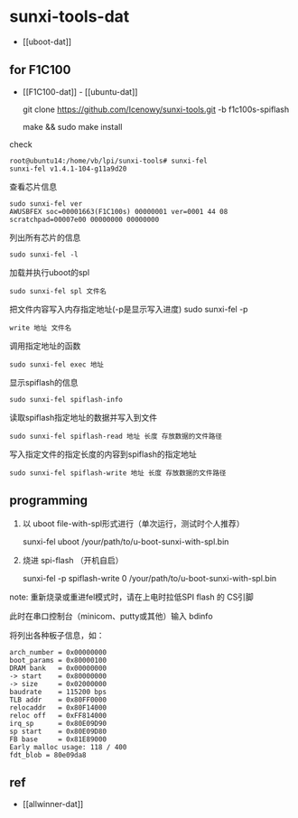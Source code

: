 
# sunxi-tools-dat

- [[uboot-dat]]

## for F1C100 

- [[F1C100-dat]] - [[ubuntu-dat]]

    git clone https://github.com/Icenowy/sunxi-tools.git -b f1c100s-spiflash

    make && sudo make install

check 

    root@ubuntu14:/home/vb/lpi/sunxi-tools# sunxi-fel
    sunxi-fel v1.4.1-104-g11a9d20

查看芯片信息

    sudo sunxi-fel ver
    AWUSBFEX soc=00001663(F1C100s) 00000001 ver=0001 44 08
    scratchpad=00007e00 00000000 00000000

列出所有芯片的信息

    sudo sunxi-fel -l

加载并执行uboot的spl

    sudo sunxi-fel spl 文件名

把文件内容写入内存指定地址(-p是显示写入进度) sudo sunxi-fel -p

    write 地址 文件名

调用指定地址的函数

    sudo sunxi-fel exec 地址

显示spiflash的信息

    sudo sunxi-fel spiflash-info

读取spiflash指定地址的数据并写入到文件

    sudo sunxi-fel spiflash-read 地址 长度 存放数据的文件路径

写入指定文件的指定长度的内容到spiflash的指定地址

    sudo sunxi-fel spiflash-write 地址 长度 存放数据的文件路径

## programming 


1. 以 uboot file-with-spl形式进行（单次运行，测试时个人推荐）

    sunxi-fel uboot /your/path/to/u-boot-sunxi-with-spl.bin 

2. 烧进 spi-flash （开机自启）

    sunxi-fel -p spiflash-write 0 /your/path/to/u-boot-sunxi-with-spl.bin

note: 重新烧录或重进fel模式时，请在上电时拉低SPI flash 的 CS引脚

此时在串口控制台（minicom、putty或其他）输入 bdinfo

将列出各种板子信息，如：

    arch_number = 0x00000000
    boot_params = 0x80000100
    DRAM bank   = 0x00000000
    -> start    = 0x80000000
    -> size     = 0x02000000
    baudrate    = 115200 bps
    TLB addr    = 0x80FF0000
    relocaddr   = 0x80F14000
    reloc off   = 0xFF814000
    irq_sp      = 0x80E09D90
    sp start    = 0x80E09D80
    FB base     = 0x81E89000
    Early malloc usage: 118 / 400
    fdt_blob = 80e09da8


## ref 

- [[allwinner-dat]]